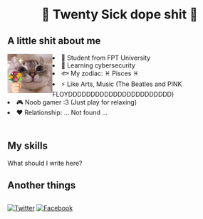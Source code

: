 <h1 align="center">🤘 Twenty Sick dope shit 🤘</h1>

<h2 align="left">A little shit about me</h2>
<img align="left" src="https://github.com/TwentySick/TwentySick/blob/776c8cef8d9019bc9e1da43247f6d58e3d856444/Image.jpg" width=20% height=20%>
<li>🏫 Student from FPT University</li>
<li>🌱 Learning cybersecurity</li>
<li> 🐟 My zodiac: ♓ Pisces ♓</li>
<li>⚡ Like Arts, Music (The Beatles and PINK FLOYDDDDDDDDDDDDDDDDDDDDDDD)</li>
<li>🎮 Noob gamer :3 (Just play for relaxing)</li>
<li>♥ Relationship: ... Not found ...

<h2 align="left"><br>My skills</h2>
<p> What should I write here?</p>

<h2> Another things </h2>
 
  
##
[![Twitter](https://img.shields.io/badge/-Twitter-08a0e9?logo=twitter&logoColor=e8f5fd&style=flat)](https://www.youtube.com/watch?v=dQw4w9WgXcQ&ab_channel=RickAstley)
[![Facebook](https://img.shields.io/badge/-Facebook-4267b3?logo=facebook&logoColor=e9ebee&style=flat)](https://www.youtube.com/watch?v=dQw4w9WgXcQ&ab_channel=RickAstley)
